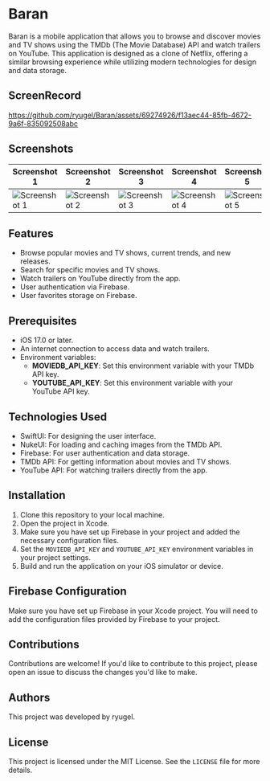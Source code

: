 # Baran

Baran is a mobile application that allows you to browse and discover movies and TV shows using the TMDb (The Movie Database) API and watch trailers on YouTube. This application is designed as a clone of Netflix, offering a similar browsing experience while utilizing modern technologies for design and data storage.

## ScreenRecord
https://github.com/ryugel/Baran/assets/69274926/f13aec44-85fb-4672-9a6f-835092508abc

## Screenshots
| Screenshot 1 | Screenshot 2 | Screenshot 3 | Screenshot 4 | Screenshot 5 | Screenshot 6 |
|--------------|--------------|--------------|--------------|--------------|--------------|
| ![Screenshot 1](https://github.com/ryugel/Baran/assets/69274926/82049d20-83ee-4b14-b06b-e861db807a79) | ![Screenshot 2](https://github.com/ryugel/Baran/assets/69274926/95532316-c8ed-4175-9d29-953b697ecf0e) | ![Screenshot 3](https://github.com/ryugel/Baran/assets/69274926/be57bb24-5a3a-4c61-b741-351affb69fda) | ![Screenshot 4](https://github.com/ryugel/Baran/assets/69274926/c1778105-b15c-4e2b-980b-30ca2cd8f4f5) | ![Screenshot 5](https://github.com/ryugel/Baran/assets/69274926/1c9681d1-0ec8-4092-8084-0ffca17520e0) | ![Screenshot 6](https://github.com/ryugel/Baran/assets/69274926/e291faad-ca61-4af0-aec6-b07263bdcfe8) |

## Features

- Browse popular movies and TV shows, current trends, and new releases.
- Search for specific movies and TV shows.
- Watch trailers on YouTube directly from the app.
- User authentication via Firebase.
- User favorites storage on Firebase.

## Prerequisites

- iOS 17.0 or later.
- An internet connection to access data and watch trailers.
- Environment variables:
  - **MOVIEDB_API_KEY**: Set this environment variable with your TMDb API key.
  - **YOUTUBE_API_KEY**: Set this environment variable with your YouTube API key.

## Technologies Used

- SwiftUI: For designing the user interface.
- NukeUI: For loading and caching images from the TMDb API.
- Firebase: For user authentication and data storage.
- TMDb API: For getting information about movies and TV shows.
- YouTube API: For watching trailers directly from the app.

## Installation

1. Clone this repository to your local machine.
2. Open the project in Xcode.
3. Make sure you have set up Firebase in your project and added the necessary configuration files.
4. Set the `MOVIEDB_API_KEY` and `YOUTUBE_API_KEY` environment variables in your project settings.
5. Build and run the application on your iOS simulator or device.

## Firebase Configuration

Make sure you have set up Firebase in your Xcode project. You will need to add the configuration files provided by Firebase to your project.


## Contributions

Contributions are welcome! If you'd like to contribute to this project, please open an issue to discuss the changes you'd like to make.

## Authors

This project was developed by ryugel.

## License

This project is licensed under the MIT License. See the `LICENSE` file for more details.



